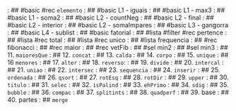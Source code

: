 [](base/014/Readme.md) : ## #basic #rec `elemento`
[](base/002/Readme.md) : ## #basic L1 - iguais
[](base/001/Readme.md) : ## #basic L1 - max3
[](base/000/Readme.md) : ## #basic L1 - soma2
[](base/004/Readme.md) : ## #basic L2 - countNeg
[](base/005/Readme.md) : ## #basic L2 - final
[](base/006/Readme.md) : ## #basic L2 - interior
[](base/007/Readme.md) : ## #basic L2 - somaImpares
[](base/008/Readme.md) : ## #basic L3 - gangorra
[](base/009/Readme.md) : ## #basic L4 - sublist
[](base/012/Readme.md) : ## #basic fatorial
[](base/015/Readme.md) : ## #lista #filter #rec pertence
[](base/016/Readme.md) : ## #lista #rec total
[](base/019/Readme.md) : ## #lista #rec unico
[](base/018/Readme.md) : ## #lista frequencia
[](base/013/Readme.md) : ## #rec fibonacci
[](base/017/Readme.md) : ## #rec maior
[](base/003/Readme.md) : ## #rec vetFib
[](base/010/Readme.md) : ## #sel min2
[](base/011/Readme.md) : ## #sel min3
[](base/020/Readme.md) : ## 11. `maioresQue`
[](base/021/Readme.md) : ## 12. `concat`
[](base/022/Readme.md) : ## 13. `calda`
[](base/023/Readme.md) : ## 14. `corpo`
[](base/024/Readme.md) : ## 15. `unique`
[](base/025/Readme.md) : ## 16 `menores`
[](base/026/Readme.md) : ## 17. `alter`
[](base/027/Readme.md) : ## 18. `reverso`:
[](base/028/Readme.md) : ## 19. `divide`
[](base/029/Readme.md) : ## 20. `intercal`
[](base/030/Readme.md) : ## 21. `uniao`
[](base/031/Readme.md) : ## 22. `intersec`
[](base/032/Readme.md) : ## 23. `sequencia`
[](base/033/Readme.md) : ## 24. `inserir`
[](base/034/Readme.md) : ## 25. `ordenada`
[](base/035/Readme.md) : ## 26. `qsort`
[](base/037/Readme.md) : ## 27. `rotEsq`
[](base/038/Readme.md) : ## 28. `rotDir`
[](base/039/Readme.md) : ## 29. `upper`
[](base/040/Readme.md) : ## 30. `titulo`
[](base/041/Readme.md) : ## 31. `selec`
[](base/042/Readme.md) : ## 32. `isPalind`
[](base/043/Readme.md) : ## 33. `ehPrimo`
[](base/044/Readme.md) : ## 34. `sdig`
[](base/045/Readme.md) : ## 35. `bubble`
[](base/046/Readme.md) : ## 36. `compac`
[](base/047/Readme.md) : ## 37. `splitints`
[](base/048/Readme.md) : ## 38. `quadperf`
[](base/049/Readme.md) : ## 39. base
[](base/050/Readme.md) : ## 40. partes
[](base/036/Readme.md) : ## `merge`
